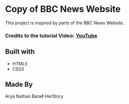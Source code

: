 # Copy of BBC News Website 
This project is inspired by parts of the BBC News Website. 
### Credits to the tutorial Video: [YouTube](https://youtu.be/SRpgUV4lHyg)

## Built with
- HTML5
- CSS3

## Made By
Arya Nathan Bara# HerStory

